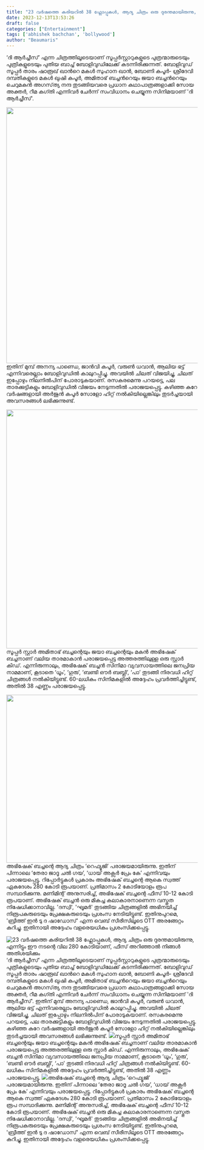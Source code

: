 ```yaml
---
title: "23 വർഷത്തെ കരിയറിൽ 38 ഫ്ലോപ്പുകൾ, ആദ്യ ചിത്രം ഒരു ദുരന്തമായിരുന്നു, എന്നിട്ടും ഈ നടന്റെ വില 280 കോടിയാണ്, ഫീസ് അറിഞ്ഞാൽ നിങ്ങൾ അതിശയിക്കും"
date: 2023-12-13T13:53:26
draft: false
categories: ["Entertainment"]
tags: ['abhishek bachchan', 'bollywood']
author: "Beaumaris"
---
```


‘ദി ആർച്ചീസ്’ എന്ന ചിത്രത്തിലൂടെയാണ് സൂപ്പർസ്റ്റാറുകളുടെ പുത്രന്മാരുടെയും പുത്രികളുടെയും പുതിയ ബാച്ച് ബോളിവുഡിലേക്ക് കടന്നിരിക്കുന്നത്. ബോളിവുഡ് സൂപ്പർ താരം ഷാരൂഖ് ഖാന്‍റെ മകൾ സുഹാന ഖാൻ, ബോണി കപൂർ- ശ്രീദേവി ദമ്പതികളുടെ മകൾ ഖുഷി കപൂർ, അമിതാഭ് ബച്ചന്‍റെയും ജയാ ബച്ചന്‍റെയും ചെറുമകൻ അഗസ്‌ത്യ നന്ദ തുടങ്ങിയവരെ പ്രധാന കഥാപാത്രങ്ങളാക്കി സോയ അക്തർ, റീമ കഗ്തി എന്നിവർ ചേർന്ന് സംവിധാനം ചെയ്യുന്ന സിനിമയാണ് 'ദി ആർച്ചീസ്'.

<img class="size-full wp-image-433858 aligncenter" src="https://cdn.boolokam.com/articles/2023/12/ffqfqfq.jpg" alt="" width="1200" height="675" />ഇതിന് മുമ്പ് അനന്യ പാണ്ഡെ, ജാൻവി കപൂർ, വരുൺ ധവാൻ, ആലിയ ഭട്ട് എന്നിവരെല്ലാം ബോളിവുഡിൽ കാലുറപ്പിച്ചു. അവയിൽ ചിലത് വിജയിച്ചു, ചിലത് ഇപ്പോഴും നിലനിൽപിന് പോരാടുകയാണ്. രസകരമെന്നു പറയട്ടെ, പല താരക്കുട്ടികളും ബോളിവുഡിൽ വിജയം നേടുന്നതിൽ പരാജയപ്പെട്ടു. കഴിഞ്ഞ കുറേ വർഷങ്ങളായി അർജുൻ കപൂർ സോളോ ഹിറ്റ് നൽകിയില്ലെങ്കിലും തുടർച്ചയായി അവസരങ്ങൾ ലഭിക്കുന്നുണ്ട്.

<img class="size-full wp-image-433859 aligncenter" src="https://cdn.boolokam.com/articles/2023/12/fqfqfffqfff.jpg" alt="" width="1200" height="630" />സൂപ്പർ സ്റ്റാർ അമിതാഭ് ബച്ചന്റെയും ജയാ ബച്ചന്റെയും മകൻ അഭിഷേക് ബച്ചനാണ് വലിയ താരമാകാൻ പരാജയപ്പെട്ട അത്തരത്തിലുള്ള ഒരു സ്റ്റാർ കിഡ്. എന്നിരുന്നാലും, അഭിഷേക് ബച്ചൻ സിനിമാ വ്യവസായത്തിലെ ജനപ്രിയ നാമമാണ്, കൂടാതെ ‘ധൂം’, ‘ഗുരു’, ‘ബണ്ടി ഔർ ബബ്ലി’, ‘പാ’ തുടങ്ങി നിരവധി ഹിറ്റ് ചിത്രങ്ങൾ നൽകിയിട്ടുണ്ട്. 60-ലധികം സിനിമകളിൽ അദ്ദേഹം പ്രവർത്തിച്ചിട്ടുണ്ട്, അതിൽ 38 എണ്ണം പരാജയപ്പെട്ടു.

<img class="alignnone size-full wp-image-433860" src="https://cdn.boolokam.com/articles/2023/12/fwfwwfwf-1.jpg" alt="" width="760" height="443" />അഭിഷേക് ബച്ചന്റെ ആദ്യ ചിത്രം ‘റെഫ്യൂജി’ പരാജയമായിരുന്നു. ഇതിന് പിന്നാലെ ‘തേരാ ജാദൂ ചൽ ഗയ’, ‘ധായ് അക്സർ പ്രേം കേ’ എന്നിവയും പരാജയപ്പെട്ടു. റിപ്പോർട്ടുകൾ പ്രകാരം അഭിഷേക് ബച്ചന്റെ ആകെ സ്വത്ത് ഏകദേശം 280 കോടി രൂപയാണ്. പ്രതിമാസം 2 കോടിയോളം രൂപ സമ്പാദിക്കുന്നു. മണിമിന്റ് അനുസരിച്ച്, അഭിഷേക് ബച്ചന്റെ ഫീസ് 10-12 കോടി രൂപയാണ്. അഭിഷേക് ബച്ചൻ ഒരു മികച്ച കലാകാരനാണെന്ന വസ്തുത നിഷേധിക്കാനാവില്ല. 'ദസ്വി', 'ഘൂമർ' തുടങ്ങിയ ചിത്രങ്ങളിൽ അഭിനയിച്ച് നിരൂപകരുടെയും പ്രേക്ഷകരുടെയും പ്രശംസ നേടിയിട്ടുണ്ട്. ഇതിനുപുറമെ, 'ബ്രീത്ത് ഇൻ ടു ദ ഷാഡോസ്' എന്ന വെബ് സീരീസിലൂടെ OTT അരങ്ങേറ്റം കുറിച്ചു. ഇതിനായി അദ്ദേഹം വളരെയധികം പ്രശംസിക്കപ്പെട്ടു.


![23 വർഷത്തെ കരിയറിൽ 38 ഫ്ലോപ്പുകൾ, ആദ്യ ചിത്രം ഒരു ദുരന്തമായിരുന്നു, എന്നിട്ടും ഈ നടന്റെ വില 280 കോടിയാണ്, ഫീസ് അറിഞ്ഞാൽ നിങ്ങൾ അതിശയിക്കും](https://cdn.boolokam.com/articles/2023/12/ffqfqfq.jpg)‘ദി ആർച്ചീസ്’ എന്ന ചിത്രത്തിലൂടെയാണ് സൂപ്പർസ്റ്റാറുകളുടെ പുത്രന്മാരുടെയും പുത്രികളുടെയും പുതിയ ബാച്ച് ബോളിവുഡിലേക്ക് കടന്നിരിക്കുന്നത്. ബോളിവുഡ് സൂപ്പർ താരം ഷാരൂഖ് ഖാന്‍റെ മകൾ സുഹാന ഖാൻ, ബോണി കപൂർ- ശ്രീദേവി ദമ്പതികളുടെ മകൾ ഖുഷി കപൂർ, അമിതാഭ് ബച്ചന്‍റെയും ജയാ ബച്ചന്‍റെയും ചെറുമകൻ അഗസ്‌ത്യ നന്ദ തുടങ്ങിയവരെ പ്രധാന കഥാപാത്രങ്ങളാക്കി സോയ അക്തർ, റീമ കഗ്തി എന്നിവർ ചേർന്ന് സംവിധാനം ചെയ്യുന്ന സിനിമയാണ് 'ദി ആർച്ചീസ്'. ഇതിന് മുമ്പ് അനന്യ പാണ്ഡെ, ജാൻവി കപൂർ, വരുൺ ധവാൻ, ആലിയ ഭട്ട് എന്നിവരെല്ലാം ബോളിവുഡിൽ കാലുറപ്പിച്ചു. അവയിൽ ചിലത് വിജയിച്ചു, ചിലത് ഇപ്പോഴും നിലനിൽപിന് പോരാടുകയാണ്. രസകരമെന്നു പറയട്ടെ, പല താരക്കുട്ടികളും ബോളിവുഡിൽ വിജയം നേടുന്നതിൽ പരാജയപ്പെട്ടു. കഴിഞ്ഞ കുറേ വർഷങ്ങളായി അർജുൻ കപൂർ സോളോ ഹിറ്റ് നൽകിയില്ലെങ്കിലും തുടർച്ചയായി അവസരങ്ങൾ ലഭിക്കുന്നുണ്ട്. ![](https://cdn.boolokam.com/articles/2023/12/fqfqfffqfff.jpg)സൂപ്പർ സ്റ്റാർ അമിതാഭ് ബച്ചന്റെയും ജയാ ബച്ചന്റെയും മകൻ അഭിഷേക് ബച്ചനാണ് വലിയ താരമാകാൻ പരാജയപ്പെട്ട അത്തരത്തിലുള്ള ഒരു സ്റ്റാർ കിഡ്. എന്നിരുന്നാലും, അഭിഷേക് ബച്ചൻ സിനിമാ വ്യവസായത്തിലെ ജനപ്രിയ നാമമാണ്, കൂടാതെ ‘ധൂം’, ‘ഗുരു’, ‘ബണ്ടി ഔർ ബബ്ലി’, ‘പാ’ തുടങ്ങി നിരവധി ഹിറ്റ് ചിത്രങ്ങൾ നൽകിയിട്ടുണ്ട്. 60-ലധികം സിനിമകളിൽ അദ്ദേഹം പ്രവർത്തിച്ചിട്ടുണ്ട്, അതിൽ 38 എണ്ണം പരാജയപ്പെട്ടു. ![](https://cdn.boolokam.com/articles/2023/12/fwfwwfwf-1.jpg)അഭിഷേക് ബച്ചന്റെ ആദ്യ ചിത്രം ‘റെഫ്യൂജി’ പരാജയമായിരുന്നു. ഇതിന് പിന്നാലെ ‘തേരാ ജാദൂ ചൽ ഗയ’, ‘ധായ് അക്സർ പ്രേം കേ’ എന്നിവയും പരാജയപ്പെട്ടു. റിപ്പോർട്ടുകൾ പ്രകാരം അഭിഷേക് ബച്ചന്റെ ആകെ സ്വത്ത് ഏകദേശം 280 കോടി രൂപയാണ്. പ്രതിമാസം 2 കോടിയോളം രൂപ സമ്പാദിക്കുന്നു. മണിമിന്റ് അനുസരിച്ച്, അഭിഷേക് ബച്ചന്റെ ഫീസ് 10-12 കോടി രൂപയാണ്. അഭിഷേക് ബച്ചൻ ഒരു മികച്ച കലാകാരനാണെന്ന വസ്തുത നിഷേധിക്കാനാവില്ല. 'ദസ്വി', 'ഘൂമർ' തുടങ്ങിയ ചിത്രങ്ങളിൽ അഭിനയിച്ച് നിരൂപകരുടെയും പ്രേക്ഷകരുടെയും പ്രശംസ നേടിയിട്ടുണ്ട്. ഇതിനുപുറമെ, 'ബ്രീത്ത് ഇൻ ടു ദ ഷാഡോസ്' എന്ന വെബ് സീരീസിലൂടെ OTT അരങ്ങേറ്റം കുറിച്ചു. ഇതിനായി അദ്ദേഹം വളരെയധികം പ്രശംസിക്കപ്പെട്ടു.
